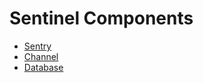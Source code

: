 # Sentinel Components

- [Sentry](Sentry/Index.md)
- [Channel](Channels/Overview.md)
- [Database](Databases/Overview.md)
